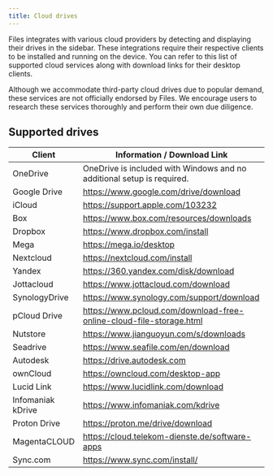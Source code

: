 ```yaml
---
title: Cloud drives
---
```


<script>
  import { InfoBar } from "fluent-svelte";
</script>


Files integrates with various cloud providers by detecting and displaying their drives in the sidebar. These integrations require their respective clients to be installed and running on the device. You can refer to this list of supported cloud services along with download links for their desktop clients.

<InfoBar title="Please Note" severity="caution">
  Although we accommodate third-party cloud drives due to popular demand, these services are not officially endorsed by Files. We encourage users to research these services thoroughly and perform their own due diligence.
</InfoBar>

## Supported drives

| Client           | Information / Download Link                                                       |
|------------------|-----------------------------------------------------------------------------------|
| OneDrive         | OneDrive is included with Windows and no additional setup is required.            |
| Google Drive     | https://www.google.com/drive/download                                             |
| iCloud           | https://support.apple.com/103232                                                  |
| Box              | https://www.box.com/resources/downloads                                           |
| Dropbox          | https://www.dropbox.com/install                                                   |
| Mega             | https://mega.io/desktop                                                           |
| Nextcloud        | https://nextcloud.com/install                                                     |
| Yandex           | https://360.yandex.com/disk/download                                              |
| Jottacloud       | https://www.jottacloud.com/download                                               |
| SynologyDrive    | https://www.synology.com/support/download                                         |
| pCloud Drive     | https://www.pcloud.com/download-free-online-cloud-file-storage.html               |
| Nutstore         | https://www.jianguoyun.com/s/downloads                                            |
| Seadrive         | https://www.seafile.com/en/download                                               |
| Autodesk         | https://drive.autodesk.com                                                        |
| ownCloud         | https://owncloud.com/desktop-app                                                  |
| Lucid Link       | https://www.lucidlink.com/download                                                |
| Infomaniak kDrive| https://www.infomaniak.com/kdrive                                                 |
| Proton Drive     | https://proton.me/drive/download                                                  |
| MagentaCLOUD     | https://cloud.telekom-dienste.de/software-apps                                    |
| Sync.com         | https://www.sync.com/install/                                                     |
